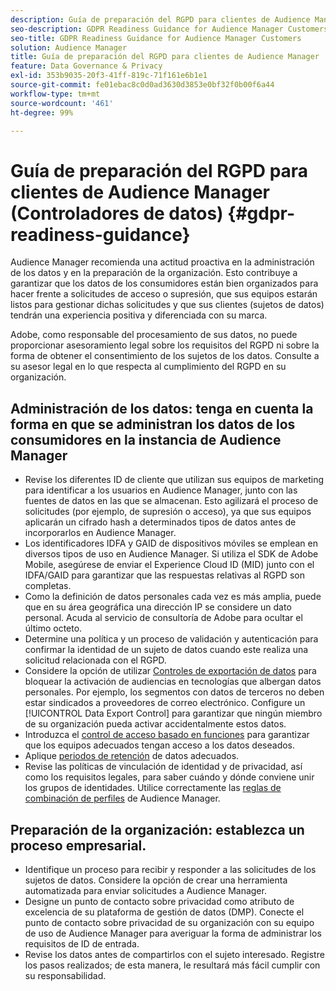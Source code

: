 ```yaml
---
description: Guía de preparación del RGPD para clientes de Audience Manager
seo-description: GDPR Readiness Guidance for Audience Manager Customers
seo-title: GDPR Readiness Guidance for Audience Manager Customers
solution: Audience Manager
title: Guía de preparación del RGPD para clientes de Audience Manager
feature: Data Governance & Privacy
exl-id: 353b9035-20f3-41ff-819c-71f161e6b1e1
source-git-commit: fe01ebac8c0d0ad3630d3853e0bf32f0b00f6a44
workflow-type: tm+mt
source-wordcount: '461'
ht-degree: 99%

---
```


# Guía de preparación del RGPD para clientes de Audience Manager (Controladores de datos) {#gdpr-readiness-guidance}

Audience Manager recomienda una actitud proactiva en la administración de los datos y en la preparación de la organización. Esto contribuye a garantizar que los datos de los consumidores están bien organizados para hacer frente a solicitudes de acceso o supresión, que sus equipos estarán listos para gestionar dichas solicitudes y que sus clientes (sujetos de datos) tendrán una experiencia positiva y diferenciada con su marca.

Adobe, como responsable del procesamiento de sus datos, no puede proporcionar asesoramiento legal sobre los requisitos del RGPD ni sobre la forma de obtener el consentimiento de los sujetos de los datos. Consulte a su asesor legal en lo que respecta al cumplimiento del RGPD en su organización.

## Administración de los datos: tenga en cuenta la forma en que se administran los datos de los consumidores en la instancia de Audience Manager

* Revise los diferentes ID de cliente que utilizan sus equipos de marketing para identificar a los usuarios en Audience Manager, junto con las fuentes de datos en las que se almacenan. Esto agilizará el proceso de solicitudes (por ejemplo, de supresión o acceso), ya que sus equipos aplicarán un cifrado hash a determinados tipos de datos antes de incorporarlos en Audience Manager.
* Los identificadores IDFA y GAID de dispositivos móviles se emplean en diversos tipos de uso en Audience Manager. Si utiliza el SDK de Adobe Mobile, asegúrese de enviar el Experience Cloud ID (MID) junto con el IDFA/GAID para garantizar que las respuestas relativas al RGPD son completas.
* Como la definición de datos personales cada vez es más amplia, puede que en su área geográfica una dirección IP se considere un dato personal. Acuda al servicio de consultoría de Adobe para ocultar el último octeto.
* Determine una política y un proceso de validación y autenticación para confirmar la identidad de un sujeto de datos cuando este realiza una solicitud relacionada con el RGPD.
* Considere la opción de utilizar [Controles de exportación de datos](../../features/data-export-controls.md) para bloquear la activación de audiencias en tecnologías que albergan datos personales. Por ejemplo, los segmentos con datos de terceros no deben estar sindicados a proveedores de correo electrónico. Configure un [!UICONTROL Data Export Control] para garantizar que ningún miembro de su organización pueda activar accidentalmente estos datos.
* Introduzca el [control de acceso basado en funciones](../../features/administration/administration-overview.md) para garantizar que los equipos adecuados tengan acceso a los datos deseados.
* Aplique [periodos de retención](../../faq/faq-privacy.md#data-retention-faq) de datos adecuados.
* Revise las políticas de vinculación de identidad y de privacidad, así como los requisitos legales, para saber cuándo y dónde conviene unir los grupos de identidades. Utilice correctamente las [reglas de combinación de perfiles](../../features/profile-merge-rules/merge-rules-overview.md) de Audience Manager.

## Preparación de la organización: establezca un proceso empresarial.

* Identifique un proceso para recibir y responder a las solicitudes de los sujetos de datos. Considere la opción de crear una herramienta automatizada para enviar solicitudes a Audience Manager.
* Designe un punto de contacto sobre privacidad como atributo de excelencia de su plataforma de gestión de datos (DMP). Conecte el punto de contacto sobre privacidad de su organización con su equipo de uso de Audience Manager para averiguar la forma de administrar los requisitos de ID de entrada.
* Revise los datos antes de compartirlos con el sujeto interesado. Registre los pasos realizados; de esta manera, le resultará más fácil cumplir con su responsabilidad.
